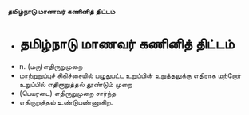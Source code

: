 **தமிழ்நாடு மாணவர் கணினித் திட்டம்**
- # தமிழ்நாடு மாணவர் கணினித் திட்டம்
- n. (மரு)எதிரூறுமுறை
- மாற்றுறுப்புச் சிகிச்சையில் பழுதுபட்ட உறுப்பின் உறுத்தலுக்கு எதிராக மற்றோர் உறுப்பில் எதிரூறுத்தல் தூண்டும் முறை
- (பெயரடை) எதிரூறுமுறை சார்ந்த
- எதிருறுத்தல் உண்டுபண்ணுகிற.

